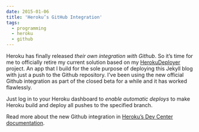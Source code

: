 ```yaml
---
date: 2015-01-06
title: 'Heroku’s GitHub Integration'
tags:
  - programming
  - heroku
  - github
---
```


Heroku has finally released _their own integration with Github_. So it’s time for me to officially retire my current solution based on my [HerokuDeployer](https://github.com/himynameisjonas/heroku-deployer) project. An app that I build for the sole purpose of deploying this Jekyll blog with just a push to the Github repository. I’ve been using the new official Github integration as part of the closed beta for a while and it has worked flawlessly.

Just log in to your Heroku dashboard to _enable automatic deploys_ to make Heroku build and deploy all pushes to the specified branch.

Read more about the new Github integration in [Heroku’s Dev Center documentation](https://devcenter.heroku.com/articles/github-integration).
